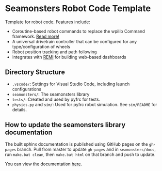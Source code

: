 # Seamonsters Robot Code Template

Template for robot code. Features include:

- Coroutine-based robot commands to replace the wpilib Command framework. [Read more!](https://seamonsters-2605.github.io/docs/seamonsters-generators/)
- A universal drivetrain controller that can be configured for any type/configuration of wheels
- Robot position tracking and path following
- Integrates with [REMI](https://github.com/dddomodossola/remi/) for building web-based dashboards

## Directory Structure

- `.vscode/`: Settings for Visual Studio Code, including launch configurations
- `seamonsters/`: The seamonsters library
- `tests/`: Created and used by pyfrc for tests.
- `physics.py` and `sim/`: Used for pyfrc robot simulation. See `sim/README` for details.

## How to update the seamonsters library documentation

The built sphinx documentation is published using GitHub pages on the `gh-pages` branch. Pull from master to update `gh-pages` and in `seamonsters/docs`, run `make.bat clean`, then `make.bat html` on that branch and push to update.

You can view the documentation [here](https://seamonsters-2605.github.io/SeamonstersTemplate/seamonsters/docs/_build/html/index.html).
